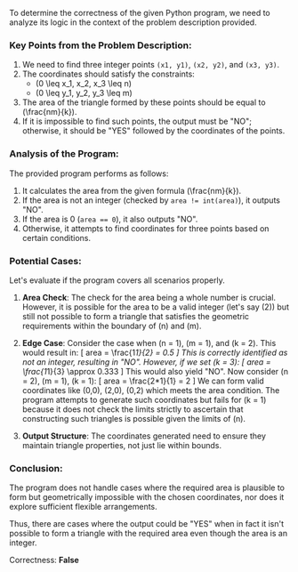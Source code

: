 To determine the correctness of the given Python program, we need to analyze its logic in the context of the problem description provided.

### Key Points from the Problem Description:
1. We need to find three integer points `(x1, y1)`, `(x2, y2)`, and `(x3, y3)`.
2. The coordinates should satisfy the constraints:
   - \(0 \leq x_1, x_2, x_3 \leq n\)
   - \(0 \leq y_1, y_2, y_3 \leq m\)
3. The area of the triangle formed by these points should be equal to \(\frac{nm}{k}\).
4. If it is impossible to find such points, the output must be "NO"; otherwise, it should be "YES" followed by the coordinates of the points.

### Analysis of the Program:
The provided program performs as follows:

1. It calculates the area from the given formula \(\frac{nm}{k}\).
2. If the area is not an integer (checked by `area != int(area)`), it outputs "NO".
3. If the area is 0 (`area == 0`), it also outputs "NO".
4. Otherwise, it attempts to find coordinates for three points based on certain conditions.

### Potential Cases:
Let's evaluate if the program covers all scenarios properly.

1. **Area Check**: The check for the area being a whole number is crucial. However, it is possible for the area to be a valid integer (let's say \(2\)) but still not possible to form a triangle that satisfies the geometric requirements within the boundary of \(n\) and \(m\).

2. **Edge Case**: Consider the case when \(n = 1\), \(m = 1\), and \(k = 2\). This would result in:
   \[
   area = \frac{1*1}{2} = 0.5
   \]
   This is correctly identified as not an integer, resulting in "NO". However, if we set \(k = 3\):
   \[
   area = \frac{1*1}{3} \approx 0.333
   \]
   This would also yield "NO". Now consider \(n = 2\), \(m = 1\), \(k = 1\):
   \[
   area = \frac{2*1}{1} = 2
   \]
   We can form valid coordinates like (0,0), (2,0), (0,2) which meets the area condition. The program attempts to generate such coordinates but fails for \(k = 1\) because it does not check the limits strictly to ascertain that constructing such triangles is possible given the limits of \(n\).

3. **Output Structure**: The coordinates generated need to ensure they maintain triangle properties, not just lie within bounds.

### Conclusion:
The program does not handle cases where the required area is plausible to form but geometrically impossible with the chosen coordinates, nor does it explore sufficient flexible arrangements. 

Thus, there are cases where the output could be "YES" when in fact it isn't possible to form a triangle with the required area even though the area is an integer.

Correctness: **False**